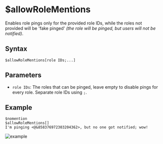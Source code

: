 # $allowRoleMentions
Enables role pings only for the provided role IDs, while the roles not provided will be 'fake pinged' *(the role will be pinged, but users will not be notified)*.

## Syntax
```
$allowRoleMentions[role IDs;...]
```

## Parameters
- `role IDs`: The roles that can be pinged, leave empty to disable pings for every role. Separate role IDs using `;`.

## Example
```
$nomention
$allowRoleMentions[]
I'm pinging <@&858376972303204362>, but no one got notified; wow!
```

![example](https://user-images.githubusercontent.com/113303649/209944631-72e05d4a-6f0f-4dce-aba0-db9f51a46205.png)

